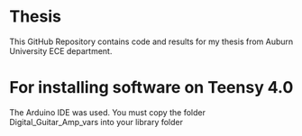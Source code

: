 # Thesis
This GitHub Repository contains code and results for my thesis from Auburn University ECE department.


# For installing software on Teensy 4.0
The Arduino IDE was used.
You must copy the folder Digital_Guitar_Amp_vars into your library folder
